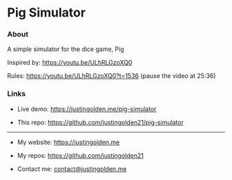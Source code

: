 # Pig Simulator

### About

A simple simulator for the dice game, Pig

Inspired by: https://youtu.be/ULhRLGzoXQ0

Rules: https://youtu.be/ULhRLGzoXQ0?t=1536 (pause the video at 25:36)

### Links

- Live demo: https://justingolden.me/pig-simulator

- This repo: https://github.com/justingolden21/pig-simulator

<hr>

- My website: https://justingolden.me

- My repos: https://github.com/justingolden21

- Contact me: contact@justingolden.me